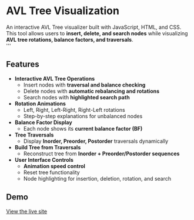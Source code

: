# AVL Tree Visualization

An interactive AVL Tree visualizer built with JavaScript, HTML, and CSS.  
This tool allows users to **insert, delete, and search nodes** while visualizing **AVL tree rotations, balance factors, and traversals**.\
'''
## Features

- **Interactive AVL Tree Operations**
  - Insert nodes with **traversal and balance checking**
  - Delete nodes with **automatic rebalancing and rotations**
  - Search nodes with **highlighted search path**
- **Rotation Animations**
  - Left, Right, Left-Right, Right-Left rotations
  - Step-by-step explanations for unbalanced nodes
- **Balance Factor Display**
  - Each node shows its **current balance factor (BF)**
- **Tree Traversals**
  - Display **Inorder, Preorder, Postorder** traversals dynamically
- **Build Tree from Traversals**
  - Reconstruct tree from **Inorder + Preorder/Postorder sequences**
- **User Interface Controls**
  - **Animation speed control**
  - Reset tree functionality
  - Node highlighting for insertion, deletion, rotation, and search

## Demo

[View the live site](https://shruti-1007.github.io/AVL-Tree-Visualizer/)



